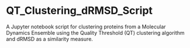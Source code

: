 # QT_Clustering_dRMSD_Script
A Jupyter notebook script for clustering proteins from a Molecular Dynamics Ensemble using the Quality Threshold (QT) clustering algorithm and dRMSD as a similarity measure.
